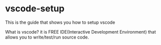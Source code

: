 # vscode-setup
This is the guide that shows you how to setup vscode

What is vscode? it is FREE IDE(Interactive Development Environment) that allows you to write/test/run source code.
